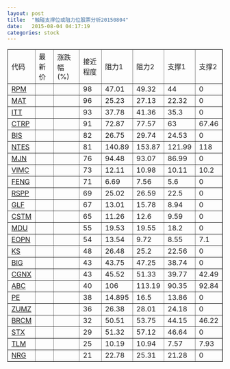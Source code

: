 ```yaml
---
layout: post
title:  "触碰支撑位或阻力位股票分析20150804"
date:   2015-08-04 04:17:19
categories: stock
---
```

<script type="text/javascript">
var stockList = []
stockList.push('gb_rpm');
stockList.push('gb_mat');
stockList.push('gb_itt');
stockList.push('gb_ctrp');
stockList.push('gb_bis');
stockList.push('gb_ntes');
stockList.push('gb_mjn');
stockList.push('gb_vimc');
stockList.push('gb_feng');
stockList.push('gb_rspp');
stockList.push('gb_glf');
stockList.push('gb_cstm');
stockList.push('gb_mdu');
stockList.push('gb_eopn');
stockList.push('gb_ks');
stockList.push('gb_big');
stockList.push('gb_cgnx');
stockList.push('gb_abc');
stockList.push('gb_pe');
stockList.push('gb_zumz');
stockList.push('gb_brcm');
stockList.push('gb_stx');
stockList.push('gb_tlm');
stockList.push('gb_nrg');
</script>
<table border="1">
 <tr>
 <td>代码</td>
 <td>最新价</td>
 <td>涨跌幅(%)</td>
 <td>接近程度</td>
 <td>阻力1</td>
 <td>阻力2</td>
 <td>支撑1</td>
 <td>支撑2</td>
</tr>
  <tr id="rpm" class="red">
  <td><a href="http://stock.finance.sina.com.cn/usstock/quotes/RPM.html" target="_blank">RPM</a></td><td></td><td></td><td>98</td><td>47.01</td><td>49.32</td><td>44</td><td>0</td></tr>
  <tr id="mat" class="green">
  <td><a href="http://stock.finance.sina.com.cn/usstock/quotes/MAT.html" target="_blank">MAT</a></td><td></td><td></td><td>96</td><td>25.23</td><td>27.13</td><td>22.32</td><td>0</td></tr>
  <tr id="itt" class="red">
  <td><a href="http://stock.finance.sina.com.cn/usstock/quotes/ITT.html" target="_blank">ITT</a></td><td></td><td></td><td>93</td><td>37.78</td><td>41.36</td><td>35.3</td><td>0</td></tr>
  <tr id="ctrp" class="red">
  <td><a href="http://stock.finance.sina.com.cn/usstock/quotes/CTRP.html" target="_blank">CTRP</a></td><td></td><td></td><td>91</td><td>72.87</td><td>77.57</td><td>63</td><td>67.46</td></tr>
  <tr id="bis" class="red">
  <td><a href="http://stock.finance.sina.com.cn/usstock/quotes/BIS.html" target="_blank">BIS</a></td><td></td><td></td><td>82</td><td>26.75</td><td>29.74</td><td>24.53</td><td>0</td></tr>
  <tr id="ntes" class="red">
  <td><a href="http://stock.finance.sina.com.cn/usstock/quotes/NTES.html" target="_blank">NTES</a></td><td></td><td></td><td>81</td><td>140.89</td><td>153.87</td><td>121.99</td><td>118</td></tr>
  <tr id="mjn" class="green">
  <td><a href="http://stock.finance.sina.com.cn/usstock/quotes/MJN.html" target="_blank">MJN</a></td><td></td><td></td><td>76</td><td>94.48</td><td>93.07</td><td>86.99</td><td>0</td></tr>
  <tr id="vimc" class="red">
  <td><a href="http://stock.finance.sina.com.cn/usstock/quotes/VIMC.html" target="_blank">VIMC</a></td><td></td><td></td><td>73</td><td>12.11</td><td>10.98</td><td>10.11</td><td>10.2</td></tr>
  <tr id="feng" class="green">
  <td><a href="http://stock.finance.sina.com.cn/usstock/quotes/FENG.html" target="_blank">FENG</a></td><td></td><td></td><td>71</td><td>6.69</td><td>7.56</td><td>5.6</td><td>0</td></tr>
  <tr id="rspp" class="red">
  <td><a href="http://stock.finance.sina.com.cn/usstock/quotes/RSPP.html" target="_blank">RSPP</a></td><td></td><td></td><td>69</td><td>25.02</td><td>26.59</td><td>22.5</td><td>0</td></tr>
  <tr id="glf" class="green">
  <td><a href="http://stock.finance.sina.com.cn/usstock/quotes/GLF.html" target="_blank">GLF</a></td><td></td><td></td><td>67</td><td>13.01</td><td>15.78</td><td>8.94</td><td>0</td></tr>
  <tr id="cstm" class="red">
  <td><a href="http://stock.finance.sina.com.cn/usstock/quotes/CSTM.html" target="_blank">CSTM</a></td><td></td><td></td><td>65</td><td>11.26</td><td>12.6</td><td>9.59</td><td>0</td></tr>
  <tr id="mdu" class="red">
  <td><a href="http://stock.finance.sina.com.cn/usstock/quotes/MDU.html" target="_blank">MDU</a></td><td></td><td></td><td>55</td><td>19.53</td><td>19.55</td><td>18.2</td><td>0</td></tr>
  <tr id="eopn" class="green">
  <td><a href="http://stock.finance.sina.com.cn/usstock/quotes/EOPN.html" target="_blank">EOPN</a></td><td></td><td></td><td>54</td><td>13.54</td><td>9.72</td><td>8.55</td><td>7.1</td></tr>
  <tr id="ks" class="green">
  <td><a href="http://stock.finance.sina.com.cn/usstock/quotes/KS.html" target="_blank">KS</a></td><td></td><td></td><td>48</td><td>26.48</td><td>25.2</td><td>22.56</td><td>0</td></tr>
  <tr id="big" class="red">
  <td><a href="http://stock.finance.sina.com.cn/usstock/quotes/BIG.html" target="_blank">BIG</a></td><td></td><td></td><td>43</td><td>43.75</td><td>47.25</td><td>38.74</td><td>0</td></tr>
  <tr id="cgnx" class="red">
  <td><a href="http://stock.finance.sina.com.cn/usstock/quotes/CGNX.html" target="_blank">CGNX</a></td><td></td><td></td><td>43</td><td>45.52</td><td>51.33</td><td>39.77</td><td>42.49</td></tr>
  <tr id="abc" class="red">
  <td><a href="http://stock.finance.sina.com.cn/usstock/quotes/ABC.html" target="_blank">ABC</a></td><td></td><td></td><td>40</td><td>106</td><td>113.19</td><td>90.35</td><td>92.84</td></tr>
  <tr id="pe" class="red">
  <td><a href="http://stock.finance.sina.com.cn/usstock/quotes/PE.html" target="_blank">PE</a></td><td></td><td></td><td>38</td><td>14.895</td><td>16.5</td><td>13.86</td><td>0</td></tr>
  <tr id="zumz" class="red">
  <td><a href="http://stock.finance.sina.com.cn/usstock/quotes/ZUMZ.html" target="_blank">ZUMZ</a></td><td></td><td></td><td>36</td><td>26.38</td><td>28.01</td><td>24.18</td><td>0</td></tr>
  <tr id="brcm" class="red">
  <td><a href="http://stock.finance.sina.com.cn/usstock/quotes/BRCM.html" target="_blank">BRCM</a></td><td></td><td></td><td>32</td><td>50.51</td><td>53.75</td><td>44.15</td><td>46.22</td></tr>
  <tr id="stx" class="green">
  <td><a href="http://stock.finance.sina.com.cn/usstock/quotes/STX.html" target="_blank">STX</a></td><td></td><td></td><td>29</td><td>51.32</td><td>57.12</td><td>46.64</td><td>0</td></tr>
  <tr id="tlm" class="green">
  <td><a href="http://stock.finance.sina.com.cn/usstock/quotes/TLM.html" target="_blank">TLM</a></td><td></td><td></td><td>25</td><td>10.19</td><td>10.94</td><td>7.57</td><td>7.93</td></tr>
  <tr id="nrg" class="red">
  <td><a href="http://stock.finance.sina.com.cn/usstock/quotes/NRG.html" target="_blank">NRG</a></td><td></td><td></td><td>21</td><td>22.78</td><td>25.31</td><td>21.28</td><td>0</td></tr>
</table>
